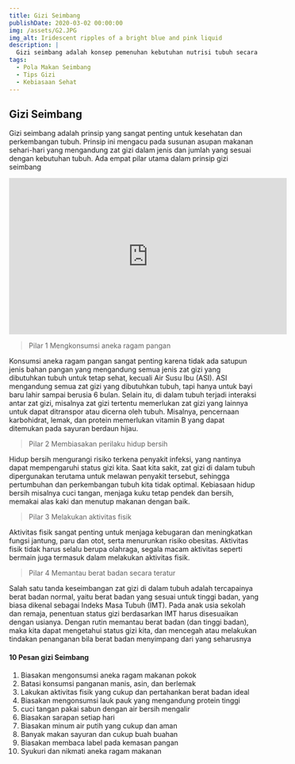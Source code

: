 ```yaml
---
title: Gizi Seimbang
publishDate: 2020-03-02 00:00:00
img: /assets/G2.JPG
img_alt: Iridescent ripples of a bright blue and pink liquid
description: |
  Gizi seimbang adalah konsep pemenuhan kebutuhan nutrisi tubuh secara optimal melalui konsumsi berbagai jenis makanan dalam proporsi yang tepat
tags:
  - Pola Makan Seimbang
  - Tips Gizi
  - Kebiasaan Sehat
---
```


## Gizi Seimbang


Gizi seimbang adalah prinsip yang sangat penting untuk kesehatan dan perkembangan tubuh. Prinsip ini mengacu pada susunan asupan makanan sehari-hari yang mengandung zat gizi dalam jenis dan jumlah yang sesuai dengan kebutuhan tubuh. Ada empat pilar utama dalam prinsip gizi seimbang

<iframe width="560" height="315" src="https://www.youtube.com/embed/p4W-bvGvyfk" frameborder="0" allow="accelerometer; autoplay; clipboard-write; encrypted-media; gyroscope; picture-in-picture" allowfullscreen></iframe>

> Pilar 1 Mengkonsumsi aneka ragam pangan



Konsumsi aneka ragam pangan sangat penting karena tidak ada
satupun jenis bahan pangan yang mengandung semua jenis zat gizi
yang dibutuhkan tubuh untuk tetap sehat, kecuali Air Susu Ibu (ASI). ASI
mengandung semua zat gizi yang dibutuhkan tubuh, tapi hanya untuk
bayi baru lahir sampai berusia 6 bulan.
Selain itu, di dalam tubuh terjadi interaksi antar zat gizi, misalnya zat
gizi tertentu memerlukan zat gizi yang lainnya untuk dapat ditranspor
atau dicerna oleh tubuh. Misalnya, pencernaan karbohidrat, lemak, dan
protein memerlukan vitamin B yang dapat ditemukan pada sayuran
berdaun hijau. 

> Pilar 2 Membiasakan perilaku hidup bersih

Hidup bersih mengurangi risiko terkena penyakit infeksi, yang nantinya
dapat mempengaruhi status gizi kita. Saat kita sakit, zat gizi di dalam
tubuh dipergunakan terutama untuk melawan penyakit tersebut,
sehingga pertumbuhan dan perkembangan tubuh kita tidak optimal.
Kebiasaan hidup bersih misalnya cuci tangan, menjaga kuku tetap
pendek dan bersih, memakai alas kaki dan menutup makanan dengan
baik. 

> Pilar 3 Melakukan aktivitas fisik 

Aktivitas fisik sangat penting untuk menjaga kebugaran dan meningkatkan
fungsi jantung, paru dan otot, serta menurunkan risiko obesitas. Aktivitas
fisik tidak harus selalu berupa olahraga, segala macam aktivitas seperti
bermain juga termasuk dalam melakukan aktivitas fisik.

> Pilar 4 Memantau berat badan secara teratur 

Salah satu tanda keseimbangan zat gizi di dalam tubuh adalah
tercapainya berat badan normal, yaitu berat badan yang sesuai untuk
tinggi badan, yang biasa dikenal sebagai Indeks Masa Tubuh (IMT).
Pada anak usia sekolah dan remaja, penentuan status gizi berdasarkan
IMT harus disesuaikan dengan usianya. Dengan rutin memantau berat
badan (dan tinggi badan), maka kita dapat mengetahui status gizi kita,
dan mencegah atau melakukan tindakan penanganan bila berat badan
menyimpang dari yang seharusnya

#### 10 Pesan gizi Seimbang

1. Biasakan
mengonsumsi
aneka ragam
makanan
pokok 
2. Batasi konsumsi
panganan
manis, asin, dan
berlemak
3. Lakukan aktivitas
fisik yang cukup
dan pertahankan
berat badan
ideal
4. Biasakan
mengonsumsi
lauk pauk yang
mengandung
protein tinggi 
5. cuci tangan
pakai sabun
dengan
air bersih
mengalir
6. Biasakan
sarapan
setiap hari
7. Biasakan
minum air putih
yang cukup dan
aman
8. Banyak makan
sayuran dan
cukup buah
buahan
9. Biasakan
membaca
label pada
kemasan
pangan
10. Syukuri dan
nikmati
aneka ragam
makanan 


